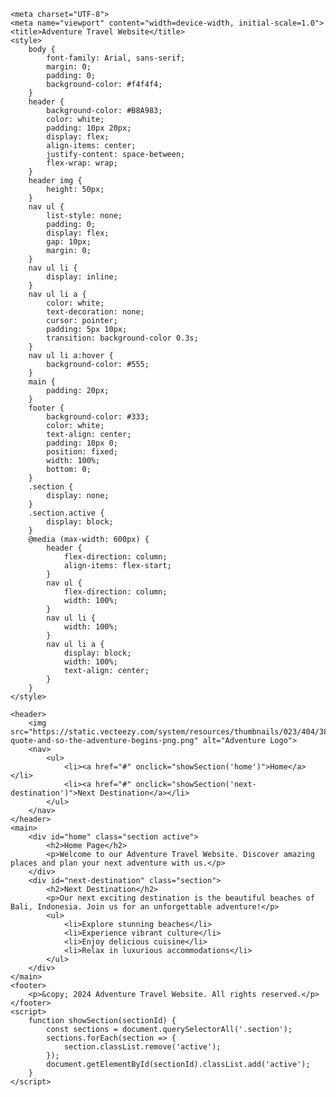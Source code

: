 <html>
<html lang="en">
<head>

 <!-- Google Tag Manager -->
<script>(function(w,d,s,l,i){w[l]=w[l]||[];w[l].push({'gtm.start':
new Date().getTime(),event:'gtm.js'});var f=d.getElementsByTagName(s)[0],
j=d.createElement(s),dl=l!='dataLayer'?'&l='+l:'';j.async=true;j.src=
'https://www.googletagmanager.com/gtm.js?id='+i+dl;f.parentNode.insertBefore(j,f);
})(window,document,'script','dataLayer','GTM-MST4ZVS5');</script>
<!-- End Google Tag Manager -->

    <meta charset="UTF-8">
    <meta name="viewport" content="width=device-width, initial-scale=1.0">
    <title>Adventure Travel Website</title>
    <style>
        body {
            font-family: Arial, sans-serif;
            margin: 0;
            padding: 0;
            background-color: #f4f4f4;
        }
        header {
            background-color: #B8A983;
            color: white;
            padding: 10px 20px;
            display: flex;
            align-items: center;
            justify-content: space-between;
            flex-wrap: wrap;
        }
        header img {
            height: 50px;
        }
        nav ul {
            list-style: none;
            padding: 0;
            display: flex;
            gap: 10px;
            margin: 0;
        }
        nav ul li {
            display: inline;
        }
        nav ul li a {
            color: white;
            text-decoration: none;
            cursor: pointer;
            padding: 5px 10px;
            transition: background-color 0.3s;
        }
        nav ul li a:hover {
            background-color: #555;
        }
        main {
            padding: 20px;
        }
        footer {
            background-color: #333;
            color: white;
            text-align: center;
            padding: 10px 0;
            position: fixed;
            width: 100%;
            bottom: 0;
        }
        .section {
            display: none;
        }
        .section.active {
            display: block;
        }
        @media (max-width: 600px) {
            header {
                flex-direction: column;
                align-items: flex-start;
            }
            nav ul {
                flex-direction: column;
                width: 100%;
            }
            nav ul li {
                width: 100%;
            }
            nav ul li a {
                display: block;
                width: 100%;
                text-align: center;
            }
        }
    </style>
</head>
<body>

 <!-- Google Tag Manager (noscript) -->
<noscript><iframe src="https://www.googletagmanager.com/ns.html?id=GTM-MST4ZVS5"
height="0" width="0" style="display:none;visibility:hidden"></iframe></noscript>
<!-- End Google Tag Manager (noscript) -->

    <header>
        <img src="https://static.vecteezy.com/system/resources/thumbnails/023/404/384/small/adventure-quote-and-so-the-adventure-begins-png.png" alt="Adventure Logo">
        <nav>
            <ul>
                <li><a href="#" onclick="showSection('home')">Home</a></li>
                <li><a href="#" onclick="showSection('next-destination')">Next Destination</a></li>
            </ul>
        </nav>
    </header>
    <main>
        <div id="home" class="section active">
            <h2>Home Page</h2>
            <p>Welcome to our Adventure Travel Website. Discover amazing places and plan your next adventure with us.</p>
        </div>
        <div id="next-destination" class="section">
            <h2>Next Destination</h2>
            <p>Our next exciting destination is the beautiful beaches of Bali, Indonesia. Join us for an unforgettable adventure!</p>
            <ul>
                <li>Explore stunning beaches</li>
                <li>Experience vibrant culture</li>
                <li>Enjoy delicious cuisine</li>
                <li>Relax in luxurious accommodations</li>
            </ul>
        </div>
    </main>
    <footer>
        <p>&copy; 2024 Adventure Travel Website. All rights reserved.</p>
    </footer>
    <script>
        function showSection(sectionId) {
            const sections = document.querySelectorAll('.section');
            sections.forEach(section => {
                section.classList.remove('active');
            });
            document.getElementById(sectionId).classList.add('active');
        }
    </script>
</body>
</html>
